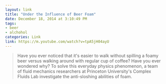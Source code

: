 ```yaml
---
layout: link
title: "Under the Influence of Beer Foam"
date: December 18, 2014 at 3:10:49 PM
tags:
- beer
- alchohol
categories: Link
link: https://m.youtube.com/watch?v=tpA5jH04ayU
---
```


> Have you ever noticed that it's easier to walk without spilling a foamy beer versus walking around with regular cup of coffee? Have you ever wondered why? To solve this everyday physics phenomenon, a team of fluid mechanics researchers at Princeton University's Complex Fluids Lab investigate the anti-sloshing abilities of foam. 
